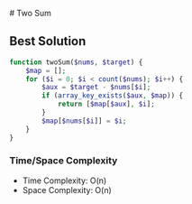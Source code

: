 # Two Sum


## Best Solution

```php
function twoSum($nums, $target) {
    $map = [];
    for ($i = 0; $i < count($nums); $i++) {
        $aux = $target - $nums[$i];
        if (array_key_exists($aux, $map)) {
            return [$map[$aux], $i];
        }
        $map[$nums[$i]] = $i;
    }
}
```

### Time/Space Complexity

- Time Complexity: O(n)
- Space Complexity: O(n)